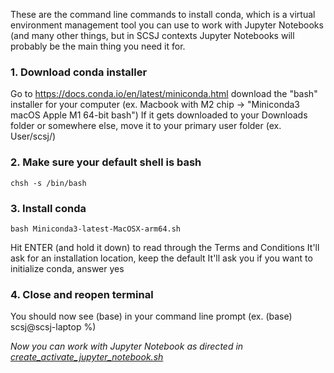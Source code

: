 These are the command line commands to install conda, which is a virtual environment management tool you can use to work with Jupyter Notebooks
(and many other things, but in SCSJ contexts Jupyter Notebooks will probably be the main thing you need it for.

### 1. Download conda installer
Go to https://docs.conda.io/en/latest/miniconda.html download the "bash" installer for your computer (ex. Macbook with M2 chip -> "Miniconda3 macOS Apple M1 64-bit bash")
If it gets downloaded to your Downloads folder or somewhere else, move it to your primary user folder (ex. User/scsj/)

### 2. Make sure your default shell is bash
```
chsh -s /bin/bash
```
### 3. Install conda
```
bash Miniconda3-latest-MacOSX-arm64.sh
```
Hit ENTER (and hold it down) to read through the Terms and Conditions
It'll ask for an installation location, keep the default
It'll ask you if you want to initialize conda, answer yes

### 4. Close and reopen terminal
You should now see (base) in your command line prompt 
(ex. (base) scsj@scsj-laptop %)

_Now you can work with Jupyter Notebook as directed in [create_activate_jupyter_notebook.sh](https://github.com/southerncoalition/general/blob/main/create_activate_jupyter_notebook.sh)_
